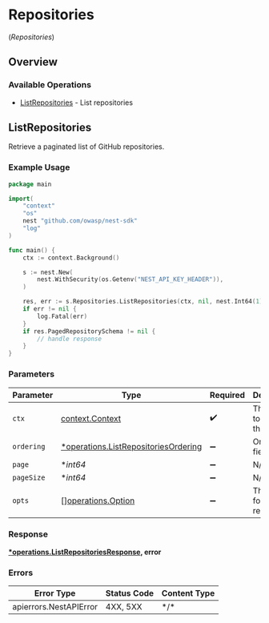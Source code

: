 # Repositories
(*Repositories*)

## Overview

### Available Operations

* [ListRepositories](#listrepositories) - List repositories

## ListRepositories

Retrieve a paginated list of GitHub repositories.

### Example Usage

<!-- UsageSnippet language="go" operationID="list_repositories" method="get" path="/api/v0/repositories/" -->
```go
package main

import(
	"context"
	"os"
	nest "github.com/owasp/nest-sdk"
	"log"
)

func main() {
    ctx := context.Background()

    s := nest.New(
        nest.WithSecurity(os.Getenv("NEST_API_KEY_HEADER")),
    )

    res, err := s.Repositories.ListRepositories(ctx, nil, nest.Int64(1), nil)
    if err != nil {
        log.Fatal(err)
    }
    if res.PagedRepositorySchema != nil {
        // handle response
    }
}
```

### Parameters

| Parameter                                                                                   | Type                                                                                        | Required                                                                                    | Description                                                                                 |
| ------------------------------------------------------------------------------------------- | ------------------------------------------------------------------------------------------- | ------------------------------------------------------------------------------------------- | ------------------------------------------------------------------------------------------- |
| `ctx`                                                                                       | [context.Context](https://pkg.go.dev/context#Context)                                       | :heavy_check_mark:                                                                          | The context to use for the request.                                                         |
| `ordering`                                                                                  | [*operations.ListRepositoriesOrdering](../../models/operations/listrepositoriesordering.md) | :heavy_minus_sign:                                                                          | Ordering field                                                                              |
| `page`                                                                                      | **int64*                                                                                    | :heavy_minus_sign:                                                                          | N/A                                                                                         |
| `pageSize`                                                                                  | **int64*                                                                                    | :heavy_minus_sign:                                                                          | N/A                                                                                         |
| `opts`                                                                                      | [][operations.Option](../../models/operations/option.md)                                    | :heavy_minus_sign:                                                                          | The options for this request.                                                               |

### Response

**[*operations.ListRepositoriesResponse](../../models/operations/listrepositoriesresponse.md), error**

### Errors

| Error Type             | Status Code            | Content Type           |
| ---------------------- | ---------------------- | ---------------------- |
| apierrors.NestAPIError | 4XX, 5XX               | \*/\*                  |